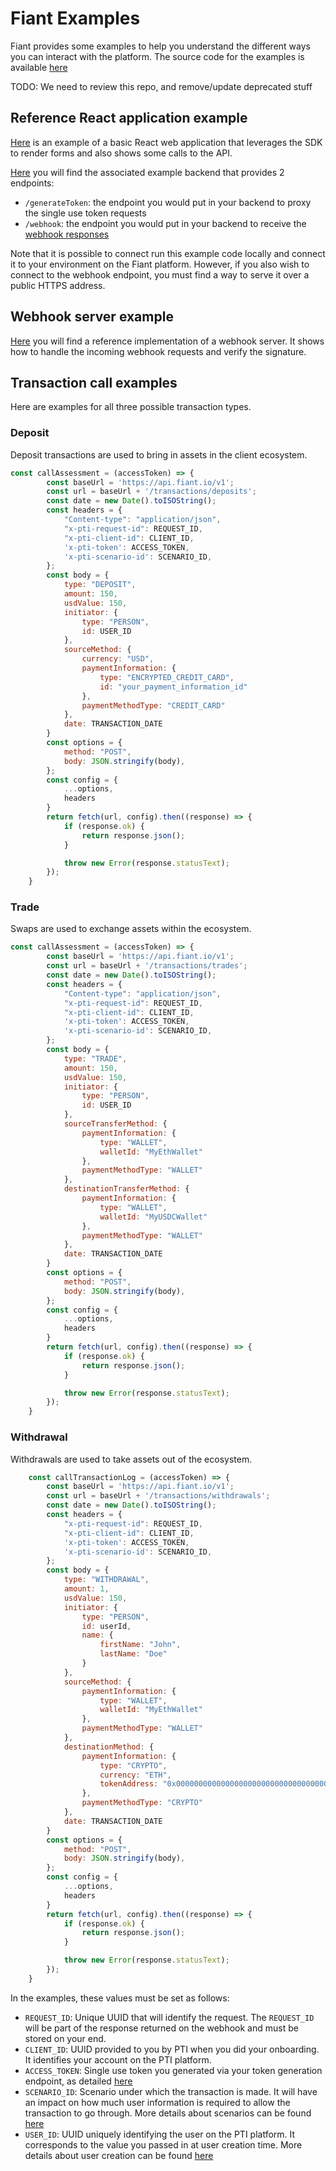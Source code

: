 # Fiant Examples

Fiant provides some examples to help you understand the different ways you can interact with the platform.
The source code for the examples is available [here](https://github.com/provenancetech/pti-docs/tree/master/examples)

TODO: We need to review this repo, and remove/update deprecated stuff

## Reference React application example

[Here](https://github.com/provenancetech/pti-docs/tree/master/examples/ReactJsSdkApp) is an example of a basic React web application that leverages the SDK to render forms
and also shows some calls to the API.

[Here](https://github.com/provenancetech/pti-docs/blob/master/examples/PythonBackendApp/client_backend.py) you will find the associated example backend that provides 2 endpoints:

* `/generateToken`:  the endpoint you would put in your backend to proxy the single use token requests
* `/webhook`: the endpoint you would put in your backend to receive the [webhook responses](webhook-responses-definitions)

Note that it is possible to connect run this example code locally and connect it to your environment on the Fiant platform. 
However, if you also wish to connect to the webhook endpoint, you must find a way to serve it over a public HTTPS address.

## Webhook server example

[Here](https://github.com/provenancetech/pti-docs/tree/master/examples/webhook-server) you will find a reference implementation of a webhook server.
It shows how to handle the incoming webhook requests and verify the signature.


## Transaction call examples

Here are examples for all three possible transaction types.

### Deposit

Deposit transactions are used to bring in assets in the client ecosystem.

```js
const callAssessment = (accessToken) => {
        const baseUrl = 'https://api.fiant.io/v1';
        const url = baseUrl + '/transactions/deposits';
        const date = new Date().toISOString();
        const headers = {
            "Content-type": "application/json",
            "x-pti-request-id": REQUEST_ID,
            "x-pti-client-id": CLIENT_ID,
            'x-pti-token': ACCESS_TOKEN,
            'x-pti-scenario-id': SCENARIO_ID,
        };
        const body = {
            type: "DEPOSIT",
            amount: 150,
            usdValue: 150,
            initiator: {
                type: "PERSON",
                id: USER_ID
            },
            sourceMethod: {
                currency: "USD",
                paymentInformation: {
                    type: "ENCRYPTED_CREDIT_CARD",
                    id: "your_payment_information_id"
                },
                paymentMethodType: "CREDIT_CARD"
            },
            date: TRANSACTION_DATE
        }
        const options = {
            method: "POST",
            body: JSON.stringify(body),
        };
        const config = {
            ...options,
            headers
        }
        return fetch(url, config).then((response) => {
            if (response.ok) {
                return response.json();
            }

            throw new Error(response.statusText);
        });
    }

```
### Trade
Swaps are used to exchange assets within the ecosystem.
```js
const callAssessment = (accessToken) => {
        const baseUrl = 'https://api.fiant.io/v1';
        const url = baseUrl + '/transactions/trades';
        const date = new Date().toISOString();
        const headers = {
            "Content-type": "application/json",
            "x-pti-request-id": REQUEST_ID,
            "x-pti-client-id": CLIENT_ID,
            'x-pti-token': ACCESS_TOKEN,
            'x-pti-scenario-id': SCENARIO_ID,
        };
        const body = {
            type: "TRADE",
            amount: 150,
            usdValue: 150,
            initiator: {
                type: "PERSON",
                id: USER_ID
            },
            sourceTransferMethod: {
                paymentInformation: {
                    type: "WALLET",
                    walletId: "MyEthWallet"
                },
                paymentMethodType: "WALLET"
            },
            destinationTransferMethod: {
                paymentInformation: {
                    type: "WALLET",
                    walletId: "MyUSDCWallet"
                },
                paymentMethodType: "WALLET"
            },
            date: TRANSACTION_DATE
        }
        const options = {
            method: "POST",
            body: JSON.stringify(body),
        };
        const config = {
            ...options,
            headers
        }
        return fetch(url, config).then((response) => {
            if (response.ok) {
                return response.json();
            }

            throw new Error(response.statusText);
        });
    }
```

### Withdrawal
Withdrawals are used to take assets out of the ecosystem.

```js
    const callTransactionLog = (accessToken) => {
        const baseUrl = 'https://api.fiant.io/v1';
        const url = baseUrl + '/transactions/withdrawals';
        const date = new Date().toISOString();
        const headers = {
            "x-pti-request-id": REQUEST_ID,
            "x-pti-client-id": CLIENT_ID,
            'x-pti-token': ACCESS_TOKEN,
            'x-pti-scenario-id': SCENARIO_ID,
        };
        const body = {
            type: "WITHDRAWAL",
            amount: 1,
            usdValue: 150,
            initiator: {
                type: "PERSON",
                id: userId,
                name: {
                    firstName: "John",
                    lastName: "Doe"
                }
            },
            sourceMethod: {
                paymentInformation: {
                    type: "WALLET",
                    walletId: "MyEthWallet"
                },
                paymentMethodType: "WALLET"
            },
            destinationMethod: {
                paymentInformation: {
                    type: "CRYPTO",
                    currency: "ETH",
                    tokenAddress: "0x0000000000000000000000000000000000000000"
                },
                paymentMethodType: "CRYPTO"
            },
            date: TRANSACTION_DATE
        }
        const options = {
            method: "POST",
            body: JSON.stringify(body),
        };
        const config = {
            ...options,
            headers
        }
        return fetch(url, config).then((response) => {
            if (response.ok) {
                return response.json();
            }

            throw new Error(response.statusText);
        });
    }
```
In the examples, these values must be set as follows:

* `REQUEST_ID`: Unique UUID that will identify the request. The `REQUEST_ID` will be part of the response returned on the webhook and must be stored on your end.
* `CLIENT_ID`: UUID provided to you by PTI when you did your onboarding. It identifies your account on the PTI platform.
* `ACCESS_TOKEN`: Single use token you generated via your token generation endpoint, as detailed [here](advanced-auth#single-use-tokens)
* `SCENARIO_ID`: Scenario under which the transaction is made. It will have an impact on how much user information is required to allow the transaction to go through. More details about scenarios can be found [here](advanced-user-assessment#kyc)
* `USER_ID`: UUID uniquely identifying the user on the PTI platform. It corresponds to the value you passed in at user creation time. More details about user creation can be found [here](delete?usage#creating-pti-users)

